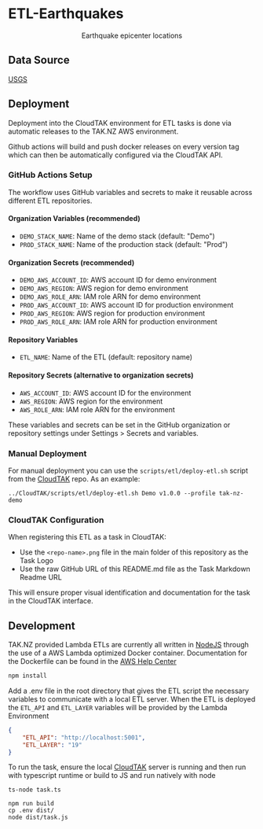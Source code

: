 # ETL-Earthquakes

<p align='center'>Earthquake epicenter locations</p>

## Data Source

[USGS](https://www.usgs.gov/programs/earthquake-hazards)

## Deployment

Deployment into the CloudTAK environment for ETL tasks is done via automatic releases to the TAK.NZ AWS environment.

Github actions will build and push docker releases on every version tag which can then be automatically configured via the
CloudTAK API.

### GitHub Actions Setup

The workflow uses GitHub variables and secrets to make it reusable across different ETL repositories.

#### Organization Variables (recommended)
- `DEMO_STACK_NAME`: Name of the demo stack (default: "Demo")
- `PROD_STACK_NAME`: Name of the production stack (default: "Prod")

#### Organization Secrets (recommended)
- `DEMO_AWS_ACCOUNT_ID`: AWS account ID for demo environment
- `DEMO_AWS_REGION`: AWS region for demo environment
- `DEMO_AWS_ROLE_ARN`: IAM role ARN for demo environment
- `PROD_AWS_ACCOUNT_ID`: AWS account ID for production environment
- `PROD_AWS_REGION`: AWS region for production environment
- `PROD_AWS_ROLE_ARN`: IAM role ARN for production environment

#### Repository Variables
- `ETL_NAME`: Name of the ETL (default: repository name)

#### Repository Secrets (alternative to organization secrets)
- `AWS_ACCOUNT_ID`: AWS account ID for the environment
- `AWS_REGION`: AWS region for the environment
- `AWS_ROLE_ARN`: IAM role ARN for the environment

These variables and secrets can be set in the GitHub organization or repository settings under Settings > Secrets and variables.

### Manual Deployment

For manual deployment you can use the `scripts/etl/deploy-etl.sh` script from the [CloudTAK](https://github.com/TAK-NZ/CloudTAK/) repo.
As an example: 
```
../CloudTAK/scripts/etl/deploy-etl.sh Demo v1.0.0 --profile tak-nz-demo
```

### CloudTAK Configuration

When registering this ETL as a task in CloudTAK:

- Use the `<repo-name>.png` file in the main folder of this repository as the Task Logo
- Use the raw GitHub URL of this README.md file as the Task Markdown Readme URL

This will ensure proper visual identification and documentation for the task in the CloudTAK interface.

## Development

TAK.NZ provided Lambda ETLs are currently all written in [NodeJS](https://nodejs.org/en) through the use of a AWS Lambda optimized
Docker container. Documentation for the Dockerfile can be found in the [AWS Help Center](https://docs.aws.amazon.com/lambda/latest/dg/images-create.html)

```sh
npm install
```

Add a .env file in the root directory that gives the ETL script the necessary variables to communicate with a local ETL server.
When the ETL is deployed the `ETL_API` and `ETL_LAYER` variables will be provided by the Lambda Environment

```json
{
    "ETL_API": "http://localhost:5001",
    "ETL_LAYER": "19"
}
```

To run the task, ensure the local [CloudTAK](https://github.com/TAK-NZ/CloudTAK/) server is running and then run with typescript runtime
or build to JS and run natively with node

```
ts-node task.ts
```

```
npm run build
cp .env dist/
node dist/task.js
```